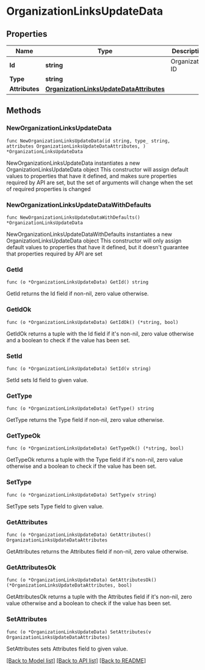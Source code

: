 # OrganizationLinksUpdateData

## Properties

Name | Type | Description | Notes
------------ | ------------- | ------------- | -------------
**Id** | **string** | Organization ID | 
**Type** | **string** |  | 
**Attributes** | [**OrganizationLinksUpdateDataAttributes**](OrganizationLinksUpdateDataAttributes.md) |  | 

## Methods

### NewOrganizationLinksUpdateData

`func NewOrganizationLinksUpdateData(id string, type_ string, attributes OrganizationLinksUpdateDataAttributes, ) *OrganizationLinksUpdateData`

NewOrganizationLinksUpdateData instantiates a new OrganizationLinksUpdateData object
This constructor will assign default values to properties that have it defined,
and makes sure properties required by API are set, but the set of arguments
will change when the set of required properties is changed

### NewOrganizationLinksUpdateDataWithDefaults

`func NewOrganizationLinksUpdateDataWithDefaults() *OrganizationLinksUpdateData`

NewOrganizationLinksUpdateDataWithDefaults instantiates a new OrganizationLinksUpdateData object
This constructor will only assign default values to properties that have it defined,
but it doesn't guarantee that properties required by API are set

### GetId

`func (o *OrganizationLinksUpdateData) GetId() string`

GetId returns the Id field if non-nil, zero value otherwise.

### GetIdOk

`func (o *OrganizationLinksUpdateData) GetIdOk() (*string, bool)`

GetIdOk returns a tuple with the Id field if it's non-nil, zero value otherwise
and a boolean to check if the value has been set.

### SetId

`func (o *OrganizationLinksUpdateData) SetId(v string)`

SetId sets Id field to given value.


### GetType

`func (o *OrganizationLinksUpdateData) GetType() string`

GetType returns the Type field if non-nil, zero value otherwise.

### GetTypeOk

`func (o *OrganizationLinksUpdateData) GetTypeOk() (*string, bool)`

GetTypeOk returns a tuple with the Type field if it's non-nil, zero value otherwise
and a boolean to check if the value has been set.

### SetType

`func (o *OrganizationLinksUpdateData) SetType(v string)`

SetType sets Type field to given value.


### GetAttributes

`func (o *OrganizationLinksUpdateData) GetAttributes() OrganizationLinksUpdateDataAttributes`

GetAttributes returns the Attributes field if non-nil, zero value otherwise.

### GetAttributesOk

`func (o *OrganizationLinksUpdateData) GetAttributesOk() (*OrganizationLinksUpdateDataAttributes, bool)`

GetAttributesOk returns a tuple with the Attributes field if it's non-nil, zero value otherwise
and a boolean to check if the value has been set.

### SetAttributes

`func (o *OrganizationLinksUpdateData) SetAttributes(v OrganizationLinksUpdateDataAttributes)`

SetAttributes sets Attributes field to given value.



[[Back to Model list]](../README.md#documentation-for-models) [[Back to API list]](../README.md#documentation-for-api-endpoints) [[Back to README]](../README.md)


